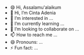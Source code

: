 - 😄 Hi, Assalamu'alaikum
- 👋 Hi, I’m Cinta Adenia
- 👀 I’m interested in ...
- 🌱 I’m currently learning ...
- 💞️ I’m looking to collaborate on ...
- 📫 How to reach me ...
- 😄 Pronouns: ...
- ⚡ Fun fact: ...

<!---
cintaadenia/cintaadenia is a ✨ special ✨ repository because its `README.md` (this file) appears on your GitHub profile.
You can click the Preview link to take a look at your changes.
--->
